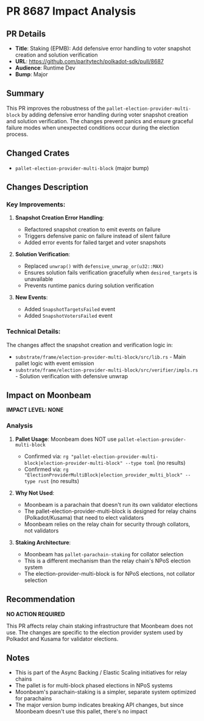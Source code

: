 # PR 8687 Impact Analysis

## PR Details
- **Title**: Staking (EPMB): Add defensive error handling to voter snapshot creation and solution verification
- **URL**: https://github.com/paritytech/polkadot-sdk/pull/8687
- **Audience**: Runtime Dev
- **Bump**: Major

## Summary
This PR improves the robustness of the `pallet-election-provider-multi-block` by adding defensive error handling during voter snapshot creation and solution verification. The changes prevent panics and ensure graceful failure modes when unexpected conditions occur during the election process.

## Changed Crates
- `pallet-election-provider-multi-block` (major bump)

## Changes Description

### Key Improvements:
1. **Snapshot Creation Error Handling**:
   - Refactored snapshot creation to emit events on failure
   - Triggers defensive panic on failure instead of silent failure
   - Added error events for failed target and voter snapshots

2. **Solution Verification**:
   - Replaced `unwrap()` with `defensive_unwrap_or(u32::MAX)`
   - Ensures solution fails verification gracefully when `desired_targets` is unavailable
   - Prevents runtime panics during solution verification

3. **New Events**:
   - Added `SnapshotTargetsFailed` event
   - Added `SnapshotVotersFailed` event

### Technical Details:
The changes affect the snapshot creation and verification logic in:
- `substrate/frame/election-provider-multi-block/src/lib.rs` - Main pallet logic with event emission
- `substrate/frame/election-provider-multi-block/src/verifier/impls.rs` - Solution verification with defensive unwrap

## Impact on Moonbeam

**IMPACT LEVEL: NONE**

### Analysis
1. **Pallet Usage**: Moonbeam does NOT use `pallet-election-provider-multi-block`
   - Confirmed via: `rg "pallet-election-provider-multi-block|election-provider-multi-block" --type toml` (no results)
   - Confirmed via: `rg "ElectionProviderMultiBlock|election_provider_multi_block" --type rust` (no results)

2. **Why Not Used**:
   - Moonbeam is a parachain that doesn't run its own validator elections
   - The pallet-election-provider-multi-block is designed for relay chains (Polkadot/Kusama) that need to elect validators
   - Moonbeam relies on the relay chain for security through collators, not validators

3. **Staking Architecture**:
   - Moonbeam has `pallet-parachain-staking` for collator selection
   - This is a different mechanism than the relay chain's NPoS election system
   - The election-provider-multi-block is for NPoS elections, not collator selection

## Recommendation
**NO ACTION REQUIRED**

This PR affects relay chain staking infrastructure that Moonbeam does not use. The changes are specific to the election provider system used by Polkadot and Kusama for validator elections.

## Notes
- This is part of the Async Backing / Elastic Scaling initiatives for relay chains
- The pallet is for multi-block phased elections in NPoS systems
- Moonbeam's parachain-staking is a simpler, separate system optimized for parachains
- The major version bump indicates breaking API changes, but since Moonbeam doesn't use this pallet, there's no impact

